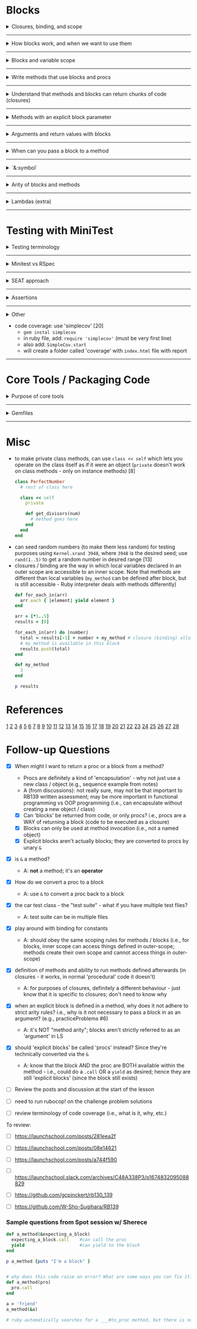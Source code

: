 # Blocks

<details>
<summary>Closures, binding, and scope</summary>

### Closures
- A closure is a general programming concept involving saving a "chunk of code" to be executed later [1]
  - can be thought of as a method you can pass around and execute, but that is not defined with an explicit name
- In Ruby, 3 main ways to work with closures: [1]
  1. instantiating an object from the `Proc` class
  2. using lambdas
  3. using blocks

- "a closure retains knowledge of the lexical environment at the time it was defined" [from Joseph]

### Binding
- Binding refers to the references a closure (chunk of code) makes to its surrounding artifacts [1]
- Binding is the awareness a `Proc` has of the surrounding environment / context [6]
  - this includes:  local variables, method references, constants, anything else required to execute correctly [6]
  - e.g., example below will keep track of local variable `name` since it was assigned before the `Proc` was created [6]
  ```ruby
  def call_me(some_code)
    some_code.call
  end

  name = "Robert"
  chunk_of_code = Proc.new {puts "hi #{name}"}
  name = "Griffin III"        # re-assign name after Proc initialization

  call_me(chunk_of_code)
  ```
  - if `name` initialization and assignment is removed, then code will return a NameError - the `Proc` has no knowledge of the `name` local variable used in the block [6]


### Scope ==???==

</details>

---

<details>
<summary>How blocks work, and when we want to use them</summary>

### Blocks
- Blocks are identified by `do`... `end` or `{`...`}` [2]
- Blocks are often passed in as arguments to a method call (e.g., `Array#each`) [2]
- blocks are used to add flexibility to what a method does when invoked [3]

### When to use blocks
- to defer some implementation code to method invocation decision [3]
  - i.e., let the method user decide what to do (vs the method implementer)(e.g., `Array#select` is flexible - user can decide what to select) [3]
- methods with 'before' and 'after' actions ("sandwich code") [3]
  - e.g., a 'timing' method that measures how long tasks take - can implement a start time log and compare to finish time;  code to time is passed in as a block [3]
  - e.g., file operations:  file open, block execution, then file close [3]
- may want to write custom collection classes (e.g., TodoList is a collection of 'Todo's - uses an array, but is not itself an array) [4] and then create iterators for them to maintain encapsulation (not expose internal structure of TodoList) [5]

</details>

---

<details>
<summary>Blocks and variable scope</summary>

- `|var|` within the block is a *block local variable* - a special type of local variable whose scope is constrained to the block [3]
- if a block local variable has the same name as a local variable in the outside scope, **variable shadowing** will occur and prevent access to the outer-scoped local variable [3]
- blocks can access local variables in an outer scope (and modify them) [3]
  - e.g.,:
  ```ruby
  def for_each_in(arr)
    arr.each { |element| yield element }
  end

  arr = [1, 2, 3, 4, 5]
  results = [0]

  for_each_in(arr) do |number|
    total = results[-1] + number
    results.push(total)
  end

  p results # => [0, 1, 3, 6, 10, 15]
  ```
- blocks create new scope for local variables (inner and outer): only outer local variables are accessible to inner blocks (also applies to nested blocks) [6]
-  
</details>

---

<details>
<summary>Write methods that use blocks and procs</summary>

- using `yield` with no conditional (`Kernel#block_given?`) will *require* a block (i.e., if no block is passed in, a "LocalJumpError" will be raised) [3]
- use `yield` to execute code within a block argument [3]
  - the method implementation "yields to the block" and then continues [3]
  - execution "jumps to line ...", where something happens [3]
- blocks pass in additional code for method invocation (i.e., code additional to method implementation) [3]

- e.g., implement the following methods:  'times', 'each', 'select', 'reduce', 
</details>

---

<details>
<summary>Understand that methods and blocks can return chunks of code (closures)</summary>

- returning a `Proc` will return an executable chunk of code (e.g., that retains it's own private copy of associated local variables) [3]
  ```ruby
  def sequence
    counter = 0
    Proc.new { counter += 1 }
  end

  s1 = sequence
  p s1.call           # 1
  p s1.call           # 2
  p s1.call           # 3
  puts

  s2 = sequence
  p s2.call           # 1
  p s1.call           # 4 (note: this is s1)
  p s2.call           # 2
  ```
</details>

---

<details>
<summary>Methods with an explicit block parameter</summary>

- an explicit block is a block that is treated as a named object - can be reassigned, pased to other methods, invoked many times [3]
- an explicit block (to a method) is defined by using `&` before parameter name (`&` converts the block, passed in as an argument, to a `Proc`) [3]
  - e.g., below defines a method `test` which has an explicit block `block` [3]
  ```ruby
  def test(&block)
    puts "What's &block? #{block}"
  end
  ```
- explicit block is executed using `#call` [3]

- personal code example:  explicit blocks still work with `Kernel#block_given?`
  ```ruby
  def call_me(name, age, &some_code)
    some_code.call(name) if block_given?
    puts "age: #{age}"
  end

  name = "Robert"
  # chunk_of_code = Proc.new {puts "hi #{name}"}
  name = "Griffin III"        # re-assign name after Proc initialization

  # call_me(chunk_of_code)
  # chunk_of_code.call

  # call_me(name, 34) { |name| puts "hi #{name}" }
  call_me(name, 34)
  ```

- explicit blocks are named, but are **not** required parameters (i.e., not passing in a block will not raise an ArgumentError) [from experiments]

</details>

---

<details>
<summary>Arguments and return values with blocks</summary>

 - Depending on how methods are implemented, the block may or may not affect the return value of the method (e.g., `Array#each` vs `Array#map`) [2]
- blocks are like methods, the return value is determined based on the last expression in the block [3]

</details>

---

<details>
<summary>When can you pass a block to a method</summary>

- in Ruby, every method can take an optional block as an argument [3]


</details>

---

<details>
<summary>`&:symbol`</summary>

- e.g. `[1, 2, 3, 4, 5].map(&:to_s) # => ["1", "2", "3", "4", "5"]` [7]
- `&` must be followed by a symbol that corresponds to a method name that can be invoked on each element *and* that doesn't take arguments [7]
- this is **not** an explicit block - different use of only `&` [7]
  - e.g., 
  ```ruby
  def my_method(name, &proc)
    proc.call(name)
  end

  a_proc = Proc.new { |name| "My name is #{name}" }
  p my_method('Joe', &a_proc)
  ```
  OR
  ```ruby
  def my_method(name)
    yield(name)
  end

  a_proc = { |name| "My name is #{name}" }
  p my_method('Joe', &a_proc)
  ```
- this `&` indicates that Ruby will try and convert an object to a block [7]
  - automatically will first call `Symbol#to_proc` if the symbol is not already a 'Proc';  then Ruby automatically converts the `Proc` to a block [7]

- ```ruby
  def my_method
    yield(2)
  end

  # turns the symbol into a Proc, then & turns the Proc into a block
  my_method(&:to_s)               # => "2"

  # above is equivalent to:
  a_proc = :to_s.to_proc          # explicitly call to_proc on the symbol
  my_method(&a_proc)              # convert Proc into block, then pass block in. Returns "2"
  ```

- ```ruby
  def any?(arr)
    arr.each do |ele|
      return true if yield(ele)
    end
    false
  end

  def none?(arr, &chunk)
    !any?(arr, &chunk) # use `&` to convert proc back to block and pass into #any?
  end

  p any?([1, 3, 5]) { |ele| ele.odd? }
  p none?([2, 2, 4]) { |ele| ele.odd? }
  ```

</details>

---

<details>
<summary>Arity of blocks and methods</summary>

- arity is the number of arguments you must pass to a block, `proc`, or `lambda` [3]
- In Ruby, blocks and `procs` have **lenient arity** (can pass any number of arguments) [3]
- In Ruby, methods and `lambda`s have **strict arity** (must pass the exact number of arguments required) [3]

</details>

---

<details>
<summary>Lambdas (extra)</summary>

- lambdas are a type of proc with strict arity (i.e,. # of arguments required is stricly enforced ) [12]
- **cannot** call `Lambda.new` to create a new lambda, can only use:
  - `my_lambda = lambda { |var| puts var }` OR 
  - `my_lambda = -> (thing) { puts thing }`

</details>

---

# Testing with MiniTest

<details>
<summary>Testing terminology</summary>

- regression: 'breaking' something when we make changes in our code [14]
- as beginners:  write tests so that we don't need to manually verify our code still works when we make changes (call it "unit testing" for this lesson)  [14]

- Test Suite:  *all* of the tests for a project (entire set of tests that accompanies the program / application) [15]
  - can span an entire class, a subset of a class, a combo of classes, or the complete application.  May be in 1 or multiple files [17]
  - typically filenames contain "_test" at the end (e.g., `to_do_test.rb`) but no universal convention [17]
  - typically test files are stored in a `/test` directory;  actual code is stored in a `/lib` directory [17]
- Test: a situation or context in which a test is run (e.g., get an error for entering the wrong password).  A test can contain multiple assertions. [15]
  - also called "Test Case": combines any required actions (e.g., reation of a to-do object, method calls, etc) and the actual assertion.  Some devs like having only 1 test step per test case [17]
  - Minitest requires all test methods to begin with `test_` [17]
- Assertion:  the actual verification step to confirm the expected value returned by program is actually returned.  A test will contain 1 or more assertions. [15]
  - Also called 'test step' - most basic level of testing [17]

- Seed: in Minitest - used to generate the "random" order in which tests are run.  Can be used to replicate the order in which tests are run if there are tricky bugs for specific situations. [15]
  - use command `--seed ####` (e.g., `ruby test/tests.rb --seed 51859`) [17]
- Failure (of a test):  when an expected assertion does not pass (i.e., expected value is not match the actual value) [15]
- Test Sequence: the order in which multiple tests are run (typically in a random order) [17]

- Test Driven Development (TDD) : ideally tests are written before writing any code [17]
  - "Red-Green-Refactor" [17]:
  - 1. create a test that fails
  - 2. write just enough code to implement change or new feature
  - 3. refactor and improve things, repeat tests


</details>

---

<details>
<summary>Minitest vs RSpec</summary>

- Minitest is Ruby's default testing library, part of Ruby's standard library (a bundled gem - shipped with default Ruby installation, but maintained outside of Ruby core team) [15]
- Minitest can do everything RSpec can, syntax is different (can use a DSL or plain Ruby - a matter of 'style') [15]
  - alternate syntax is called "expectation" or "spec-style" syntax [15]
  ```ruby
  describe 'Car#wheels' do
    it 'has 4 wheels' do
      car = Car.new
      _(car.wheels).must_equal 4           # this is the expectation
    end
  end
  ```
- RSpec uses "Domain Specific Language" (DSL) - reads like English [15]
- 

</details>

---

<details>
<summary>SEAT approach</summary>

- S : Setup necessary objects [18]
- E : Execute code against testing objects [18]
- A : Assert code did the right thing [18]
- T : Teardown lingering artifacts [18]

- for Setup / Teardown:  Setup / Teardown is run for each test case [17]
  ```ruby
  class DatabaseTest < Minitest::Test
    def setup  # setup items here
    end

    def test_something # actual test case here
    end

    def teardown # clean-up items here
    end
  end
  ```
</details>

---

<details>
<summary>Assertions</summary>

- `assert_equal(exp, act)` fails unless `exp == act` (i.e., passes if...) [15][16]
  - may need to override `==` for custom class to be able to use `assert_equal` (otherwise, will default to looking at whether or not the object is exactly the same) [19]
- `assert(test)` fails unless `test` is truthy [16]
- `assert_nil(obj)` fails unless `obj` is `nil` [16]
- `assert_raises(*exp) { ... }` fails unless block raises one of `*exp` [16]
- `assert_instance_of(class, obj)` fails unless `obj` is an instance of `cls` [16]
- `assert_includes(collection, obj)` fails unless `obj` is a part of `collection` [16]

- `assert_in_delta(exp, actual, delta)` [17]
- `assert_same(exp, obj)` fails unless `exp.equal?(obj)` (are the exact same object) (be wary of potentially overwritten `BasicObject#equal?` methods) [17]
- `assert_empty(collection)` fails unless `collection` is empty [17]
- generally there is a `refute` assertion for each `assert` : will be the opposite of the `assert` (e.g., passes if 'falsy' or if not equal to, etc.) [16]
- `assert_match(/regex/, msg)` fails if regex does not match in `msg` [17]
- `assert_silent {block}` fails if output goes to `stdout` or `stderr` [17]
- `assert_output(stdout, stderr) { block }` fails if when block runs, standard output doesn't match `str` or standard error doesn't match `err` [17]
- `assert_kind_of(class, obj)` fails if `obj` is not class or subclass of `class` [17]
- `assert_respond_to(object, method)` fails if `object` cannot call `method` (e.g., `assert_respond_to(object, :empty?)` [17]




</details>

---

<details>
<summary>Other</summary>

- Automating user input for testing [9]
  - in method definition:  e.g. `def prompt_for_payment(input: $stdin)`
  - in method (getting actual user input):  e.g., `answer = input.gets.chomp.to_f`
  - for testing:  e.g.,
    ```ruby
    input = StringIO.new("30.4\n")
    prompt_for_payment(input: input)
    ```

- Consuming output to terminal (as part of testing - if NOT using `assert_output`) [10]
  - in method definition:  e.g., `def prompt_for_payment(output: $stdout)`
  - in method (modifying `puts`):  e.g., `output.puts "You owe ${item_cost}."`
  - for testing:  e.g.,
    ```ruby
    output_var = StringIO.new
    prompt_for_payment(output: output_var)
    ```

- multi-line strings (e.g., for defining output for testing using `assert_output`) [11]
  - can use interpolation the same way as regular strings (i.e., `"add #{var_name} here"`)
  ```ruby
  output = <<-OUTPUT.chomp.gsub /^\s+/, ""  # this removes the leading spaces for each line
  Desired output here
  formatted correctly
  OUTPUT
  ```
  OR
  ```ruby
  output = <<~OUTPUT.chomp # `~` removes leading spaces; `chomp` removes the trailing newline
  Multiline output here
  OUTPUT
  ```

- for colour in minitest output [15]:
  ```ruby
  # before using
  gem install minitest-reporters

  # to use:
  require 'minitest/autorun'
  require 'minitest/reporters'
  Minitest::Reporters.use!

  # ...
  ```


- don't create tests that must be run in a specific order - this is bad practice [17]
</details>

- code coverage:  use 'simplecov' [20]
  - `gem instal simplecov`
  - in ruby file, add:  `require 'simplecov'` (must be very first line)
  - also add: `SimpleCov.start`
  - will create a folder called 'coverage' with `index.html` file with report
---

# Core Tools / Packaging Code

<details>
<summary>Purpose of core tools</summary>

<details>
<summary>
<strong>Ruby</strong>
</summary>

- Ruby may be pre-installed with your system OS [21]
- use `which ruby` to check where it is installed [21]
  - `/usr/bin/ruby` is the system ruby
  - a directory tree with `/.rvm/` will be managed by RVM
  - a directory tree with `/rbenv/` or `/shims/` will be managed by rbenv
- use `ruby -v` to check what version is currently being used [21]
- a default Ruby installation includes: [21]
  - core library (always available code library)
  - standard library (additional code library - needs include)
  - `irb` (REPL - Read Evaluate Print Loop)
  - `rake` (utility tool for automation)
  - `gem` (manage RubyGems)
  - `rdoc` and `ri` (documentation tools)

</details>

<details>
<summary>
<strong>Rubygems</strong>
</summary>

- also called 'Gems' [22]
- Gems are packages of code you can download, install and use in Ruby program or command line using `gem` command [22]
- `gem` is a *package manager* for Ruby [from running `gem` command]
  - each version of Ruby installed on your system will have it's own version of `gem`
- Gem examples: [22]
  - `rubocop`
  - `pry`
  - `sequel`
  - `rails`
- to use: [22]
  1. find Gems on RubyGems website:  https://rubygems.org/
  2. run `gem install [gem name here]` e.g., `gem install pry`
- to check gems on local environment, run `gem env` [22]
  - can also use `gem list` (output may vary depending on version of ruby used, e.g., w/ RVM) [23]
- to debug loaded gems: [22]
  - within ruby code, add `puts $LOADED_FEATURES.grep(/freewill\.rb/)` (replace freewill with the name of the gem you want to query)
  - command will search the `$LOADED_FEATURES` array for entries that match the regex

- to create a Rubygem: [28]
  - prepare `README.md`
  - write documentation, if necessary
  - need to create a `.gemspec` file
  - add `gemspec` to the `Gemfile`
  - update `Rakefile` to include standard Rubygem tasks (`require "bundler/gem_tasks"`)
    - adds `rake build`, `rake install`, `rake release` for prepping and distributing your own Rubygem

- sample `.gemspec` file (`todolist_project.gemspec`): [28]
```ruby
Gem::Specification.new do |s|
  s.name        = 'todolist_project'
  s.version     = '1.0.0'
  s.summary     = 'Todo List Manager!'
  s.description = 'This is a simple todo list manager!'
  s.authors     = ['Pete Williams']
  s.email       = 'pw@example.com'
  s.homepage    = 'http://example.com/todolist_project'
  s.files       = ['lib/todolist_project.rb', 'test/todolist_project_test.rb']
end
```

</details>

<details>
<summary>
<strong>Ruby Version Managers</strong>
</summary>

- generically referred to as "Ruby Version Managers" [22]
- Ruby Version Managers let you install, manage and use multiple versions of Ruby [23]
  - some programs / projects may require a specific version of Ruby
- rbenv may work better on a Mac [23]
- utilities like `irb` are specific to each version of ruby [23]

##### RVM
- RVM uses a 'shell function' named `rvm` to modify your environment (e.g., change `PATH` variable to load correct ver of ruby) (a disk-based command cannot do this) [23]
  - `rvm install 2.7.5` : installs ruby 2.7.5 [23]
  - `rvm use 2.7.5` : switches ruby versions [23]
  - `rvm use 2.7.5 --default` : sets the default version of ruby [23]
  - `rvm use default` : use the default version of ruby [23]
  - `rvm --ruby-version use 2.2.2` : creates a `.ruby-version` file in the directory which automatically sets ruby versions (modifies the `cd` shell command); this takes precedence over setting ruby versions in Gemfiles
- troubleshooting w/ RVM:  [23]
  - make sure there are no spaces in directory names (not supported)
  - make sure `cd` and `rvm` are functions:  `type cd | head -1 ; type rvm | head -1`
  - make sure RVM paths are listed before other similar paths (e.g., system ruby paths):  `echo $PATH`
  - check RVM environment:  `rvm info`  (similar to `gem env`)
  - check active ver of ruby `rvm current`
  - fix permissions:  `rvm fix-permissions`
  - repair files:  `rvm repair all`

##### Rbenv
- works by creating a `shims` directory which runs scripts called 'shims'; these execute `rbenv exec PROGRAM` to execute the correct version of ruby desired [23]
- easiest to install additional ruby versions usinig `ruby-build` (an rbenv plugin) [23]
  - once `ruby-build` is installed, can install rubies with `rbenv install 2.2.2`
- other commands: [23]
  - `rbenv global 2.3.1` : sets default version of ruby to 2.3.1
  - `rbenv local 2.0.0` : sets local version (i.e., version for the current directory) to 2.0.0
    - (this creates and uses the SAME `.ruby-version` file that RVM would use)
  - `rbenv root` : identifies the 'root' folder for all rbenv installations
  - `rbenv version` : display current version
  - `rbenv which COMMAND` : identify disk location for COMMAND (e.g., `irb`, `ruby`, `rubocop`)
  - `rbenv rehash` : rebuild `shim` directory
  - `rbenv shims` : display list of current `shims`

</details>

<details>
<summary>
<strong>Bundler</strong>
</summary>

- Bundler is a *dependency manager* (and also a Gem for Ruby) [24]
  - it is installed automatically in Ruby 2.5 and higher
  - if necessary: `gem install bundler`
- create `Gemfile`, then run `bundle install` (produces `Gemfile.lock`) [24]
- ** in ruby program, before requiring other Gems, add:  `require bundler/setup` [24]
  - this also prevents Gems that aren't listed in the Gemfile from being included [26]
  - bundler will manually add paths for required gems to $LOAD_PATH [24]
- `bundle exec` command: [24]
  - runs commands in an environment defined according to `Gemfile.lock`
  - e.g., can run `bundle exec env` vs `env` : the environments will be different
  - typically used to run commands from installed gems (e.g., rake, pry, rackup)
  - often used to resolve version errors in commands (e.g., rake)
    - i.e., if you run rake from command line, it will run the default version
    - if the program needs a different version of rake, you'll get an error
- `binstubs` directory: [24]
  - alternative feature to `bundle exec` (i.e., used instead of `bundle exec`)
  - can create a directory called `bin` (or something else if you use `bin`) which contains ruby script (wrappers) with same names as executables installed by gems
  - troubleshooting: [24]
    - "in require: cannot load such file -- ... " : add gem to `Gemfile`, run `bundle install` again
    - make sure you're using the version of Bundler that corresponds to the Ruby version
    - generate a new `Gemfile.lock`:  delete `Gemfile.lock` and re-run `bundle install`
    - remove `.bundle` directory and re-run `bundle install`
    - re-install Bundler:  `gem uninstall bundler` then `gem install bundler`
    - make sure `rubygems-bundler` and `open_gem` are **not** installed
    - `rm Gemfile.lock ; DEBUG_RESOLVER=1 bundle install`  (runs `bundle install` after removing the existing Gemfile.lock with additional debug information)
- make sure all gems used (including rake, etc.) are added to `Gemfile` [27]


</details>

<details>
<summary>
<strong>Rake</strong>
</summary>

- Rake is a Rubygem that automates common functions to build, test, package, install programs [25]
  - included in Ruby
- can automate: [25]
  - creating directories / files
  - setting up databases
  - run tests
  - package app and files for distribution
  - install apps
  - perform common git tasks
  - rebuild files / directories based on changes to other files / directories
- example:  could create a Rakefile to: [25]
  - run all tests associated with the program
  - increment the version number
  - create release notes
  - make a complete backup of local repo
- create a Rakefile in project directory (a ruby program) [25]
  - `desc` and `task` are method calls in a rake DSL

##### Commands
- run `bundle exec rake -T` : lists tasks (bundle exec uses the `Gemfile.lock` environment)

##### Rakefiles
- `sh` method : runs commands [27]
- e.g.
```ruby
desc 'Say hello'
task :hello do
  puts "Hello there.  task 1"
end

desc 'Say goodbye'
task :bye do
  puts "bye.  task 2"
end

desc 'do everything'
task :default => [:hello, :bye]
```

</details>


</details>

---

<details>
<summary>Gemfiles</summary>

- `Gemfile` : a text file using a DSL (domain specific language) to define Ruby versions and gems [24]
  - need to create this file
  - then run `bundle install` to install gems / dependencies and produce `Gemfile.lock`
  - add 'gemspec' if there is a `.gemspec` file (e.g., `todolist_project.gemspec`) [26] [28]
- sample Gemfile: [24]
  ```
  source 'https://rubygems.org'
  ruby '2.3.1'
  gem 'sinatra'
  gem 'erubis'
  gem 'rack'
  gem 'rake'
  gem 'minitest', '~> 5.10'
  ```
- `'~> 5.10'` : indicates to Bundler that we want *at least* version 5.10 of minitest, but NOT v6.0 or higher


- corresponding `Gemfile.lock` (lists 'specs', platforms, dependencies, 'bundled with') [24]
  ```
  GEM
    remote: https://RubyGems.org/
    specs:
      erubis (2.7.0)
      rack (1.6.4)
      rack-protection (1.5.3)
        rack
      rake (10.4.2)
      sinatra (1.4.7)
        rack (~> 1.5)
        rack-protection (~> 1.4)
        tilt (>= 1.3, < 3)
      tilt (2.0.5)

  PLATFORMS
    ruby

  DEPENDENCIES
    erubis
    rack
    rake
    sinatra

  RUBY VERSION
    ruby 2.3.1p112

  BUNDLED WITH
    1.13.6
  ```

</details>

---

# Misc
- to make private class methods, can use `class << self` which lets you operate on the class itself as if it were an object (`private` doesn't work on class methods - only on instance methods) [8]
  ```ruby
  class PerfectNumber
    # rest of class here

    class << self
      private

      def get_divisors(num)
        # method goes here
      end
    end
  end
  ```
- can seed random numbers (to make them less random) for testing purposes using `Kernel.srand 3948`, where `3948` is the desired seed;  use `rand(1..5)` to get a random number in desired range [13]
- closures / binding are the way in which local variables declared in an outer scope are accessible to an inner scope.  Note that methods are different than local variables (`my_method` can be defined after block, but is still accessible - Ruby interpreter deals with methods differently)
  ```ruby
  def for_each_in(arr)
    arr.each { |element| yield element }
  end

  arr = [*1..5]
  results = [0]

  for_each_in(arr) do |number|
    total = results[-1] + number + my_method # closure (binding) allows this block to access `results`
    # my_method is available in this block
    results.push(total)
  end

  def my_method
    3
  end

  p results
  ```

# References
[1](https://launchschool.com/lessons/c0400a9c/assignments/0a7a9177)
[2](https://launchschool.com/lessons/c0400a9c/assignments/ff802368)
[3](https://launchschool.com/lessons/c0400a9c/assignments/5a060a20)
[4](https://launchschool.com/lessons/c0400a9c/assignments/b2926256)
[5](https://launchschool.com/lessons/c0400a9c/assignments/490f885c)
[6](https://launchschool.com/lessons/c0400a9c/assignments/fd86ea2e)
[7](https://launchschool.com/lessons/c0400a9c/assignments/26d715d8)
[8](https://launchschool.com/exercises/48ffdb7b)
[9](https://launchschool.com/exercises/64799839)
[10](https://launchschool.com/exercises/e2b66911)
[11](https://launchschool.com/lessons/dd2ae827/assignments/cf0f8d58)
[12](https://launchschool.com/exercises/753d0323)
[13](https://launchschool.com/exercises/9302dd42)
[14](https://launchschool.com/lessons/dd2ae827/assignments/554f5ac5)
[15](https://launchschool.com/lessons/dd2ae827/assignments/3a8a5aa5)
[16](https://launchschool.com/lessons/dd2ae827/assignments/fe2ff54a)
[17](https://launchschool.medium.com/assert-yourself-a-detailed-minitest-tutorial-f186acf50960)
[18](https://launchschool.com/lessons/dd2ae827/assignments/5c80633e)
[19](https://launchschool.com/lessons/dd2ae827/assignments/bcce2222)
[20](https://launchschool.com/lessons/dd2ae827/assignments/9f7c1f7c)
[21](https://launchschool.com/books/core_ruby_tools/read/your_ruby_installation)
[22](https://launchschool.com/books/core_ruby_tools/read/gems)
[23](https://launchschool.com/books/core_ruby_tools/read/ruby_version_managers)
[24](https://launchschool.com/books/core_ruby_tools/read/bundler)
[25](https://launchschool.com/books/core_ruby_tools/read/rake)
[26](https://launchschool.com/lessons/2fdb1ef0/assignments/61b773fd)
[27](https://launchschool.com/lessons/2fdb1ef0/assignments/f0ffb4db)
[28](https://launchschool.com/lessons/2fdb1ef0/assignments/918536a2)


# Follow-up Questions

- [X] When might I want to return a proc or a block from a method?
  - Procs are definitely a kind of 'encapsulation' - why not just use a new class / object (e.g., sequence example from notes)
  - A (from discussions):  not really sure, may not be that important to RB139 written assessment; may be more important in functional programming vs OOP programming (i.e., can encapsulate without creating a new object / class)
  - [x] Can 'blocks' be returned from code, or only procs?  i.e., procs are a WAY of returning a block (code to be executed as a closure)
  - [x] Blocks can only be used at method invocation (i.e., not a named object)
  - [x] Explicit blocks aren't actually blocks; they are converted to procs by unary `&`
- [X] is `&` a method?
    - A:  **not** a method;  it's an **operator** 
- [X] How do we convert a proc to a block
    - A: use `&` to convert a proc back to a block
- [X] the car test class - the "test suite" - what if you have multiple test files?
    - A:  test suite can be in multiple files
- [X] play around with binding for constants
    - A:  should obey the same scoping rules for methods / blocks (i.e., for blocks, inner scope can access things defined in outer-scope;  methods create their own scope and cannot access things in outer-scope)
- [X] definition of methods and ability to run methods defined afterwards (in closures - it works, in normal 'procedural' code it doesn't)
    - A:  for purposes of closures, definitely a different behaviour - just know that it is specific to closures;  don't need to know why
- [X] when an explicit block is defined in a method, why does it not adhere to strict arity rules?  i.e., why is it not necessary to pass a block in as an argument? (e.g., practiceProblems #6)
    - A:  it's NOT "method arity";  blocks aren't strictly referred to as an 'argument' in LS
- [X] should 'explicit blocks' be called 'procs' instead?  Since they're technically converted via the `&`
    - A:  know that the block AND the proc are BOTH available within the method - i.e., could do a `.call` OR a `yield` as desired;  hence they are still 'explicit blocks' (since the block still exists)
- [ ] Review the posts and discussion at the start of the lesson
- [ ] need to run rubocop! on the challenge problem solutions
- [ ] review terminology of code coverage (i.e., what is it, why, etc.)


To review:
- [ ] https://launchschool.com/posts/281eea2f
- [ ] https://launchschool.com/posts/08e14621
- [ ] https://launchschool.com/posts/a744f590
- [ ] https://launchschool.slack.com/archives/C48A338P3/p1674832095088829
- [ ] https://github.com/gcpinckert/rb130_139
- [ ] https://github.com/W-Sho-Sugihara/RB139


### Sample questions from Spot session w/ Sherece
```ruby
def a_method(&expecting_a_block)
  expecting_a_block.call    #can call the proc
  yield                     #can yield to the block
end

p a_method {puts "I'm a block" }
```

```ruby

# why does this code raise an error? What are some ways you can fix it?
def a_method(pro)
  pro.call
end

a = 'friend' 
a_method(&a)

# ruby automatically searches for a ___#to_proc method, but there is no String#to_proc method;  but there is a Symbol#to_proc

```
